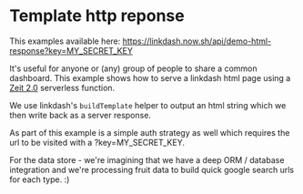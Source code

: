 # Template http reponse

This examples available here: https://linkdash.now.sh/api/demo-html-response?key=MY_SECRET_KEY

It's useful for anyone or (any) group of people to share a common dashboard. This example shows how to serve a linkdash html page using a [Zeit 2.0](https://zeit.co/docs/v2/serverless-functions/introduction) serverless function.

We use linkdash's `buildTemplate` helper to output an html string which we then write back as a server response.

As part of this example is a simple auth strategy as well which requires the url to be visited with a ?key=MY_SECRET_KEY.

For the data store - we're imagining that we have a deep ORM / database integration and we're processing fruit data to build quick google search urls for each type. :)
